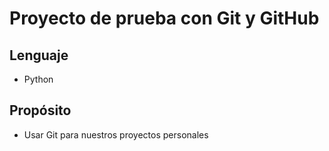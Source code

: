 # Proyecto de prueba con Git y GitHub

## Lenguaje

- Python

## Propósito

- Usar Git para nuestros proyectos personales
